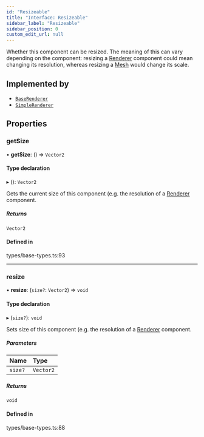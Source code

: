 ```yaml
---
id: "Resizeable"
title: "Interface: Resizeable"
sidebar_label: "Resizeable"
sidebar_position: 0
custom_edit_url: null
---
```


Whether this component can be resized. The meaning of this can vary depending
on the component: resizing a
[Renderer](https://threejs.org/docs/#api/en/renderers/WebGLRenderer)
component could mean changing its resolution, whereas resizing a
[Mesh](https://threejs.org/docs/#api/en/objects/Mesh) would change its scale.

## Implemented by

- [`BaseRenderer`](../classes/BaseRenderer.md)
- [`SimpleRenderer`](../classes/SimpleRenderer.md)

## Properties

### getSize

• **getSize**: () => `Vector2`

#### Type declaration

▸ (): `Vector2`

Gets the current size of this component (e.g. the resolution of a
[Renderer](https://threejs.org/docs/#api/en/renderers/WebGLRenderer)
component.

##### Returns

`Vector2`

#### Defined in

types/base-types.ts:93

___

### resize

• **resize**: (`size?`: `Vector2`) => `void`

#### Type declaration

▸ (`size?`): `void`

Sets size of this component (e.g. the resolution of a
[Renderer](https://threejs.org/docs/#api/en/renderers/WebGLRenderer)
component.

##### Parameters

| Name | Type |
| :------ | :------ |
| `size?` | `Vector2` |

##### Returns

`void`

#### Defined in

types/base-types.ts:88
